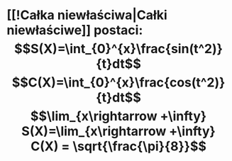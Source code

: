 # [[!Całka niewłaściwa|Całki niewłaściwe]] postaci:  $$S(X)=\int_{0}^{x}\frac{sin(t^2)}{t}dt$$ $$C(X)=\int_{0}^{x}\frac{cos(t^2)}{t}dt$$$$\lim_{x\rightarrow +\infty} S(X)=\lim_{x\rightarrow +\infty} C(X) = \sqrt{\frac{\pi}{8}}$$